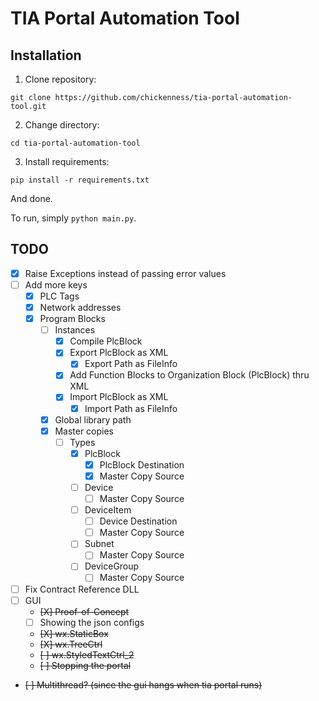# TIA Portal Automation Tool

## Installation

1. Clone repository:

```
git clone https://github.com/chickenness/tia-portal-automation-tool.git
```

2. Change directory:

```
cd tia-portal-automation-tool
```

3. Install requirements:

```
pip install -r requirements.txt
```

And done.

To run, simply `python main.py`.

## TODO

- [X] Raise Exceptions instead of passing error values
- [ ] Add more keys
  - [X] PLC Tags
  - [X] Network addresses
  - [X] Program Blocks
    - [ ] Instances
      - [X] Compile PlcBlock
      - [X] Export PlcBlock as XML
        - [X] Export Path as FileInfo
      - [X] Add Function Blocks to Organization Block (PlcBlock) thru XML
      - [X] Import PlcBlock as XML
        - [X] Import Path as FileInfo
    - [X] Global library path
    - [X] Master copies
      - [ ] Types
        - [X] PlcBlock
          - [X] PlcBlock Destination
          - [X] Master Copy Source
        - [ ] Device
          - [ ] Master Copy Source
        - [ ] DeviceItem
          - [ ] Device Destination
          - [ ] Master Copy Source
        - [ ] Subnet
          - [ ] Master Copy Source
        - [ ] DeviceGroup
          - [ ] Master Copy Source
- [ ] Fix Contract Reference DLL
- [ ] GUI
  - ~~[X] Proof-of-Concept~~
  - [ ] Showing the json configs
  - ~~[X] wx.StaticBox~~
  - ~~[X] wx.TreeCtrl~~
  - ~~[ ] wx.StyledTextCtrl_2~~
  - ~~[ ] Stopping the portal~~
- ~~[ ] Multithread? (since the gui hangs when tia portal runs)~~
